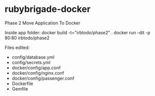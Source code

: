 # rubybrigade-docker
Phase 2
Move Application To Docker

Inside app folder:
docker build -t="irbtodo/phase2" .
docker run -dit -p 80:80 irbtodo/phase2

Files edited:
+ config/database.yml
+ config/secrets.yml
+ docker/config/app.conf
+ docker/config/nginx.conf
+ docker/config/passenger.conf
+ Dockerfile
+ Gemfile
